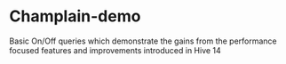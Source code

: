 Champlain-demo
==============


Basic On/Off queries which demonstrate the gains from the performance focused features and improvements introduced in Hive 14
